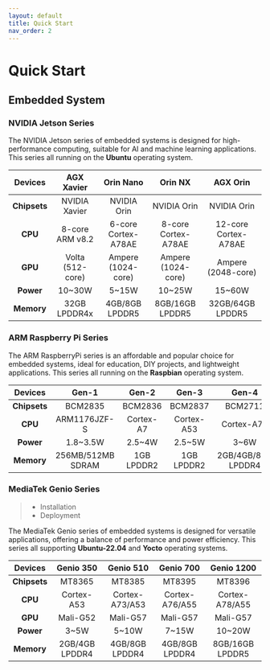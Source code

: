 ```yaml
---
layout: default
title: Quick Start
nav_order: 2
---
```


# Quick Start

## **Embedded System**

### NVIDIA Jetson Series

The NVIDIA Jetson series of embedded systems is designed for high-performance computing, suitable for AI and machine learning applications. This series all running on the **Ubuntu** operating system.

|  Devices     | AGX Xavier        | Orin Nano     | Orin NX          | AGX Orin          |
|:------------:|:-----------------:|:-------------:|:----------------:|:-----------------:|
| **Chipsets** | NVIDIA Xavier     | NVIDIA Orin   | NVIDIA Orin      | NVIDIA Orin       |
| **CPU**      | 8-core ARM v8.2   | 6-core Cortex-A78AE | 8-core Cortex-A78AE | 12-core Cortex-A78AE |
| **GPU**      | Volta (512-core)  | Ampere (1024-core) | Ampere (1024-core) | Ampere (2048-core) |
| **Power**    | 10~30W            | 5~15W         | 10~25W           | 15~60W            |
| **Memory**   | 32GB LPDDR4x      | 4GB/8GB LPDDR5 | 8GB/16GB LPDDR5  | 32GB/64GB LPDDR5  |

 
### ARM Raspberry Pi Series

The ARM RaspberryPi series is an affordable and popular choice for embedded systems, ideal for education, DIY projects, and lightweight applications. This series all running on the **Raspbian** operating system.

|  Devices  | Gen-1        | Gen-2        | Gen-3        | Gen-4        | Gen-5         |
|:----------:|:-----------:|:-----------:|:-----------:|:-----------:|:------------:|
| **Chipsets** | BCM2835    | BCM2836      | BCM2837      | BCM2711      | BCM2712       |
| **CPU**    | ARM1176JZF-S | Cortex-A7    | Cortex-A53   | Cortex-A72   | Cortex-A76    |
| **Power**  | 1.8~3.5W    | 2.5~4W       | 2.5~5W       | 3~6W         | 4~8W          |
| **Memory** | 256MB/512MB SDRAM | 1GB LPDDR2 | 1GB LPDDR2  | 2GB/4GB/8GB LPDDR4 | 4GB/8GB LPDDR4 |

### MediaTek Genio Series

>* Installation
>* Deployment 

The MediaTek Genio series of embedded systems is designed for versatile applications, offering a balance of performance and power efficiency. This series all supporting **Ubuntu-22.04** and **Yocto** operating systems.

|  Devices     | Genio 350    | Genio 510     | Genio 700     | Genio 1200     |
| :----------: |:------------:|:-------------:|:-------------:|:--------------:|
| **Chipsets** |  MT8365      |  MT8385       |   MT8395      |   MT8396       |
| **CPU**      | Cortex-A53   | Cortex-A73/A53 | Cortex-A76/A55 | Cortex-A78/A55 |
| **GPU**      | Mali-G52     | Mali-G57      | Mali-G57      | Mali-G57       |
| **Power**    | 3~5W         | 5~10W         | 7~15W         | 10~20W         |
| **Memory**   | 2GB/4GB LPDDR4 | 4GB/8GB LPDDR4 | 4GB/8GB LPDDR4 | 8GB/16GB LPDDR5 |